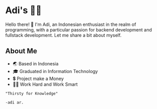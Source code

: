 # Adi's 👨‍💻

Hello there! 👋 I'm Adi, an Indonesian enthusiast in the realm of programming, with a particular passion for backend development and fullstack development. Let me share a bit about myself.

## About Me
- 🌏 Based in Indonesia
- 🎓 Graduated in Information Technology
- 💲 Project make a Money
- 👨‍💻 Work Hard and Work Smart

```
"Thirsty for Knowledge"

-adi ar.
```
